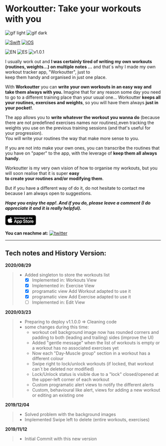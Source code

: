 # Workoutter: Take your workouts with you 


![gif light](/Assets/Gif/iPhoneXR-light.gif)
![gif dark](/Assets/Gif/iPhoneXR-dark.gif)

[![Swift](https://img.shields.io/badge/Swift-5.0-orange.svg?longCache=true&style=flat&logo=swift)](https://www.swift.org)
[![iOS](https://img.shields.io/badge/iOS-13.0+-lightgrey.svg?longCache=true&?style=plastic&logo=apple)](https://developer.apple.com/ios/)

![EN](https://img.shields.io/badge/Localizable-es-blue.svg?longCache=true&style=flat)
![ES](https://img.shields.io/badge/Localizable-en-blue.svg?longCache=true&style=flat)
![v1.0.1](https://img.shields.io/badge/AppleStore-v1.1.0-brightgreen.svg?longCache=true&style=flat)


I usually work out and **I was certainly  tired of writing my own workouts (routines, weights...)
on multiple notes ...** and that´s why I made my own workout tracker app, "Workoutter", just to  
keep them handy and organised in just one place.

With **Workoutter** you can **write your own workouts in an easy way and take them always with you.** 
Imagine that for any reason some day you need to go to a different training place than your usual one...  Workoutter **keeps all your routines, exercises and weights**, so you will have them always **just in your pocket!**.

The app allows you to **write whatever the workout you wanna do** (because there are not predefined exercises names 
nor routines),even tracking  the weights you use on the previous training sessions (and that's useful for your progression).  
You will write your routines the way that make more sense to you.

If you are not into make your own ones, you can transcribe the routines that you have on "paper" to the app, with the leverage of **keep them all always handy**.

Workoutter is my very own vision of how to organise my workouts, but you will soon realise that it is super **easy  
to create your routines  and/or modifying them**.

But if you have a different way of do it, do not hesitate to contact me because I am always open to suggestions.

***Hope you enjoy the app!. And if you do, please leave a comment (I do appreciate it and it is really helpful).***

[![AppleBadgeBlackEN](/Assets/AppleStoreBlackEN.png)](https://apps.apple.com/us/app/workoutter/id1495092491)  


**You can reachme at:**
[![twitter](https://img.shields.io/badge/-@AlbertoTalavan-00ACEE.svg?style=social&logo=twitter)](https://twitter.com/albertotalavan)  

--- 

## Tech notes and History Version:
**2020/08/29**
> - Added singleton to store the workouts list
>   - [x] Implemented in: Workouts View
>   - [x] Implemented in: Exercise View
>   - [x] programatic view Add Workout adapted to use it
>   - [x] programatic view Add Exercise adapted to use it
>   - [ ] Implemented in: Edit View


**2020/03/23**
> - Preparing to deploy v1.1.0.0 => Cleaning code
> - some changes during this time:
>   - workout cell background image now has rounded corners and padding to both (leading and trailing) sides (improve the UI)
>   - Added "gentle message" when the list of workouts is empty or a workout has no associated exercises yet
>   - Now each "Day-Muscle group" section in a workout has a different colour
>   - Swipe right to lock/unlock workouts (if locked, that workout can´t be deleted nor modified)
>   - Lock/Unlock status is visible due to a "lock" closed/opened at the upper-left corner of each workout
>   - Custom programatic alert views to notify the different alerts
>   - Custom, behavioural like alert, views for adding a new workout or editing an existing one

**2019/12/04**
>- Solved problem with the background images
>- Implemented Swipe left to delete (entire workouts, exercises)

**2019/11/12**
>- Initial Commit with this new version

